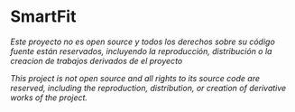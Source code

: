 # SmartFit







*Este proyecto no es open source y todos los derechos sobre su código fuente están reservados, incluyendo la reproducción, distribución o la creacion de trabajos derivados de el proyecto*

*This project is not open source and all rights to its source code are reserved, including the reproduction, distribution, or creation of derivative works of the project.*
